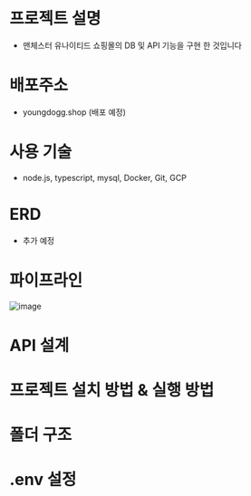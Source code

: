 # 프로젝트 설명

 - 맨체스터 유나이티드 쇼핑몰의 DB 및 API 기능을 구현 한 것입니다


# 배포주소

 - youngdogg.shop (배포 예정)


# 사용 기술

 - node.js, typescript, mysql, Docker, Git, GCP 

# ERD

 - 추가 예정

# 파이프라인
![image](https://user-images.githubusercontent.com/40794138/158095362-7cce929b-2ab9-4c1e-b5f4-188d38ef6f99.png)


# API 설계

# 프로젝트 설치 방법 & 실행 방법

# 폴더 구조

# .env 설정

 
